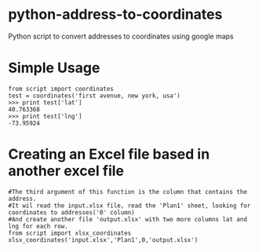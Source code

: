 python-address-to-coordinates
=============================

Python script to convert addresses to coordinates using google maps

Simple Usage
=============

    from script import coordinates
    test = coordinates('first avenue, new york, usa')
    >>> print test['lat']
    40.763368
    >>> print test['lng']
    -73.95924

Creating an Excel file based in another excel file
==================================================

    #The third argument of this function is the column that contains the address.
    #It wil read the input.xlsx file, read the 'Plan1' sheet, looking for coordinates to addresses('0' column)
    #And create another file 'output.xlsx' with two more columns lat and lng for each row.    
    from script import xlsx_coordinates
    xlsx_coordinates('input.xlsx','Plan1',0,'output.xlsx')



